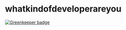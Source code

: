 # whatkindofdeveloperareyou

[![Greenkeeper badge](https://badges.greenkeeper.io/Sebi55/whatkindofdeveloperareyou.svg)](https://greenkeeper.io/)
